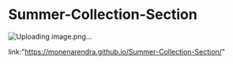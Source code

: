 # Summer-Collection-Section
![Uploading image.png…]()


link:"https://monenarendra.github.io/Summer-Collection-Section/"
